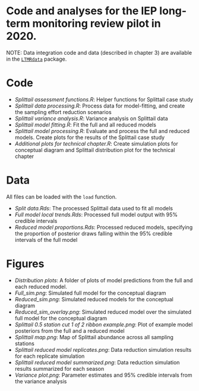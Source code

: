 # Code and analyses for the IEP long-term monitoring review pilot in 2020.

NOTE: Data integration code and data (described in chapter 3) are
available in the [`LTMRdata`](https://github.com/sbashevkin/LTMRdata)
package.

# Code

- *Splittail assessment functions.R*: Helper functions for Splittail case study
- *Splittail data processing.R*: Process data for model-fitting, and create the sampling effort reduction scenarios
- *Splittail variance analysis.R*: Variance analysis on Splittail data
- *Splittail model fitting.R*: Fit the full and all reduced models
- *Splittail model processing.R*: Evaluate and process the full and reduced models. Create plots for the results of the Splittail case study
- *Additional plots for technical chapter.R*: Create simulation plots for conceptual diagram and Splittail distribution plot for the technical chapter

# Data

All files can be loaded with the `load` function. 

- *Split data.Rds*: The processed Splittail data used to fit all models
- *Full model local trends.Rds*: Processed full model output with 95% credible intervals
- *Reduced model proportions.Rds*: Processed reduced models, specifying the proportion of posterior draws falling within the 95% credible intervals of the full model

# Figures

- *Distribution plots*: A folder of plots of model predictions from the full and each reduced model.
- *Full_sim.png*: Simulated full model for the conceptual diagram
- *Reduced_sim.png*: Simulated reduced models for the conceptual diagram
- *Reduced_sim_overlay.png*: Simulated reduced model over the simulated full model for the conceptual diagram
- *Splittail 0.5 station cut 1 of 2 ribbon example.png*: Plot of example model posteriors from the full and a reduced model
- *Splittail map.png*: Map of Splittail abundance across all sampling stations
- *Splittail reduced model replicates.png*: Data reduction simulation results for each replicate simulation
- *Splittail reduced model summarized.png*: Data reduction simulation results summarized for each season
- *Variance plot.png*: Parameter estimates and 95% credible intervals from the variance analysis
